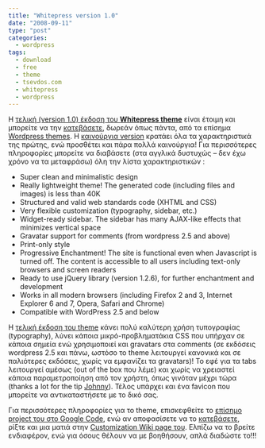 ```yaml
---
title: "Whitepress version 1.0"
date: "2008-09-11"
type: "post"
categories:
  - wordpress
tags:
  - download
  - free
  - theme
  - tsevdos.com
  - whitepress
  - wordpress
---
```


Η [τελική (version 1.0) έκδοση του **Whitepress theme**](https://wordpress.org/themes/whitepress/ "Whitepress theme page") είναι έτοιμη και μπορείτε να την [κατεβάσετε](https://wordpress.org/themes/whitepress/ "Download Whitepress theme"), δωρεάν όπως πάντα, από τα επίσημα [Wordpress themes](http://code.google.com/p/whipress/downloads/list "Download Whitepress theme"). Η [καινούργια version](https://wordpress.org/themes/whitepress/ "Whitepress theme page") κρατάει όλα τα χαρακτηριστικά της πρώτης, ενώ προσθέτει και πάρα πολλά καινούργια! Για περισσότερες πληροφορίες μπορείτε να διαβάσετε (στα αγγλικά δυστυχώς &#8211; δεν έχω χρόνο να τα μεταφράσω) όλη την λίστα χαρακτηριστικών :

- Super clean and minimalistic design
- Really lightweight theme! The generated code (including files and images) is less than 40K
- Structured and valid web standards code (XHTML and CSS)
- Very flexible customization (typography, sidebar, etc.)
- Widget-ready sidebar. The sidebar has many AJAX-like effects that minimizes vertical space
- Gravatar support for comments (from wordpress 2.5 and above)
- Print-only style
- Progressive Enchantment! The site is functional even when Javascript is turned off. The content is accessible to all users including text-only browsers and screen readers
- Ready to use jQuery library (version 1.2.6), for further enchantment and development
- Works in all modern browsers (including Firefox 2 and 3, Internet Explorer 6 and 7, Opera, Safari and Chrome)
- Compatible with WordPress 2.5 and below

Η [τελική έκδοση του theme](https://wordpress.org/themes/whitepress/ "Whitepress theme page") κάνει πολύ καλύτερη χρήση τυπογραφίας (typography), λύνει κάποια μικρό-προβληματάκια CSS που υπήρχαν σε κάποια σημεία ενώ χρησιμοποιεί και gravatars στα comments (σε εκδόσεις wordpress 2.5 και πάνω, ωστόσο το theme λειτουργεί κανονικά και σε παλιότερες εκδόσεις, χωρίς να εμφανίζει τα gravatars)! Το εφέ για τα tabs λειτουργεί αμέσως (out of the box που λέμε) και χωρίς να χρειαστεί κάποια παραμετροποίηση από τον χρήστη, όπως γινόταν μέχρι τώρα (thanks a lot for the tip [Johnny](http://www.johndwells.com/ "John D Wells blog")). Τέλος υπάρχει και ένα favicon που μπορείτε να αντικαταστήσετε με το δικό σας.

Για περισσότερες πληροφορίες για το theme, επισκεφθείτε το [επίσημο project του στο Google Code](https://wordpress.org/themes/whitepress/ "Whitepress theme page"), ενώ αν αποφασίσετε να το [κατεβάσετε](https://wordpress.org/themes/whitepress/ "Download Whitepress theme"), ρίξτε και μια ματιά στην [Customization Wiki page του](https://wordpress.org/themes/whitepress/ "Whitepress theme Wiki page"). Ελπίζω να το βρείτε ενδιαφέρον, ενώ για όσους θέλουν να με βοηθήσουν, απλά διαδώστε το!!!
